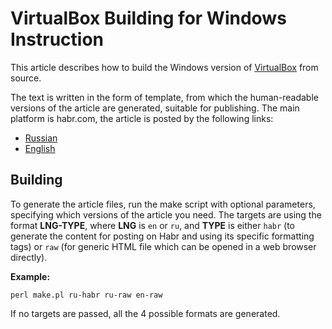 # VirtualBox Building for Windows Instruction

This article describes how to build the Windows version of [VirtualBox](https://www.virtualbox.org/) from source.

The text is written in the form of template, from which the human-readable versions of the article are generated, suitable for publishing. The main platform is habr.com, the article is posted by the following links:
* [Russian](https://habr.com/ru/articles/357526/)
* [English](https://habr.com/ru/articles/447300/)

## Building
To generate the article files, run the make script with optional parameters, specifying which versions of the article you need. The targets are using the format **LNG-TYPE**, where **LNG** is `en` or `ru`, and **TYPE** is either `habr` (to generate the content for posting on Habr and using its specific formatting tags) or `raw` (for generic HTML file which can be opened in a web browser directly).

**Example:**
```
perl make.pl ru-habr ru-raw en-raw
```
If no targets are passed, all the 4 possible formats are generated.

